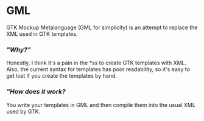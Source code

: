 # GML

GTK Mockup Metalanguage (GML for simplicity) is an attempt to replace the XML used in GTK templates.

### *"Why?"*

Honestly, I think it's a pain in the \*ss to create GTK templates with XML. Also, the current syntax for templates has poor readability, so it's easy to get lost if you create the templates by hand.

### *"How does it work?*

You write your templates in GML and then compile them into the usual XML used by GTK.
